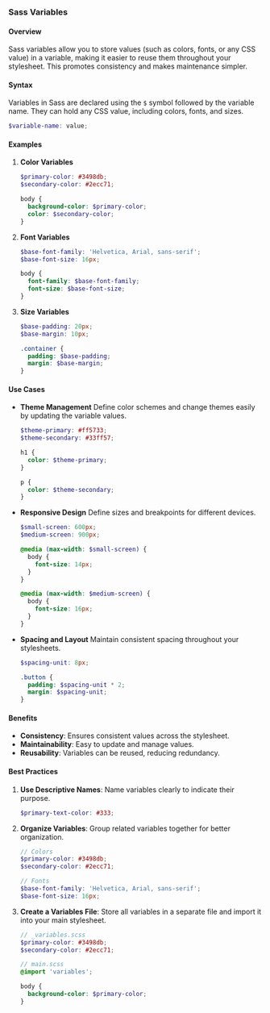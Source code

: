 ### Sass Variables

#### Overview
Sass variables allow you to store values (such as colors, fonts, or any CSS value) in a variable, making it easier to reuse them throughout your stylesheet. This promotes consistency and makes maintenance simpler.

#### Syntax
Variables in Sass are declared using the `$` symbol followed by the variable name. They can hold any CSS value, including colors, fonts, and sizes.

```scss
$variable-name: value;
```

#### Examples

1. **Color Variables**
   ```scss
   $primary-color: #3498db;
   $secondary-color: #2ecc71;

   body {
     background-color: $primary-color;
     color: $secondary-color;
   }
   ```

2. **Font Variables**
   ```scss
   $base-font-family: 'Helvetica, Arial, sans-serif';
   $base-font-size: 16px;

   body {
     font-family: $base-font-family;
     font-size: $base-font-size;
   }
   ```

3. **Size Variables**
   ```scss
   $base-padding: 20px;
   $base-margin: 10px;

   .container {
     padding: $base-padding;
     margin: $base-margin;
   }
   ```

#### Use Cases

- **Theme Management**
  Define color schemes and change themes easily by updating the variable values.

  ```scss
  $theme-primary: #ff5733;
  $theme-secondary: #33ff57;

  h1 {
    color: $theme-primary;
  }

  p {
    color: $theme-secondary;
  }
  ```

- **Responsive Design**
  Define sizes and breakpoints for different devices.

  ```scss
  $small-screen: 600px;
  $medium-screen: 900px;

  @media (max-width: $small-screen) {
    body {
      font-size: 14px;
    }
  }

  @media (max-width: $medium-screen) {
    body {
      font-size: 16px;
    }
  }
  ```

- **Spacing and Layout**
  Maintain consistent spacing throughout your stylesheets.

  ```scss
  $spacing-unit: 8px;

  .button {
    padding: $spacing-unit * 2;
    margin: $spacing-unit;
  }
  ```

#### Benefits

- **Consistency**: Ensures consistent values across the stylesheet.
- **Maintainability**: Easy to update and manage values.
- **Reusability**: Variables can be reused, reducing redundancy.

#### Best Practices

1. **Use Descriptive Names**: Name variables clearly to indicate their purpose.
   ```scss
   $primary-text-color: #333;
   ```

2. **Organize Variables**: Group related variables together for better organization.
   ```scss
   // Colors
   $primary-color: #3498db;
   $secondary-color: #2ecc71;

   // Fonts
   $base-font-family: 'Helvetica, Arial, sans-serif';
   $base-font-size: 16px;
   ```

3. **Create a Variables File**: Store all variables in a separate file and import it into your main stylesheet.
   ```scss
   // _variables.scss
   $primary-color: #3498db;
   $secondary-color: #2ecc71;

   // main.scss
   @import 'variables';
   
   body {
     background-color: $primary-color;
   }
   ```
